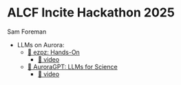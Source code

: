 # ALCF Incite Hackathon 2025
Sam Foreman

<link rel="preconnect" href="https://fonts.googleapis.com">

- LLMs on Aurora:
  - [🍋 ezpz: Hands-On](./ezpz/index.qmd)
    - [🎥 video](https://www.youtube.com/watch?v=15ZK9REQiBo)
  - [🌌 AuroraGPT: LLMs for Science](./AuroraGPT/index.qmd)
    - [🎥 video](https://www.youtube.com/watch?v=KJBbR_oFO2E)
